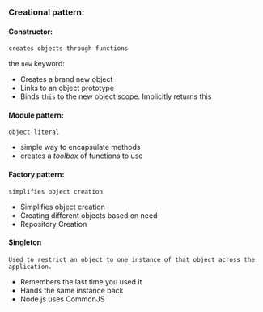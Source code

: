 
### Creational pattern:

#### Constructor:

`creates objects through functions`

the `new` keyword:

* Creates a brand new object
* Links to an object prototype
* Binds `this` to the new object scope. Implicitly returns this

#### Module pattern:

`object literal`

* simple way to encapsulate methods
* creates a *toolbox* of functions to use

#### Factory pattern:

`simplifies object creation`

* Simplifies object creation
* Creating different objects based on need 
* Repository Creation

#### Singleton

`Used to restrict an object to one instance of that object across the application.`

* Remembers the last time you used it 
* Hands the same instance back 
* Node.js uses CommonJS
